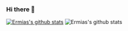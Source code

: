 ### Hi there 👋

<!--
**ermiasgelaye/ermiasgelaye** is a ✨ _special_ ✨ repository because its `README.md` (this file) appears on your GitHub profile.

Here are some ideas to get you started:

- 🔭 I’m currently working on ...
- 🌱 I’m currently learning ...
- 👯 I’m looking to collaborate on ...
- 🤔 I’m looking for help with ...
- 💬 Ask me about ...
- 📫 How to reach me: ...
- 😄 Pronouns: ...
- ⚡ Fun fact: ...
-->
[![Ermias's github stats](https://github-readme-stats.vercel.app/api?username=ermiasgelaye)](https://github.com/ermiasgelaye/github-readme-stats)
![Ermias's github stats](https://github-readme-stats.vercel.app/api?username=anuraghazra&hide=contribs,prs)
